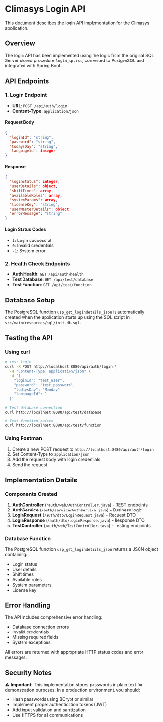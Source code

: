 # Climasys Login API

This document describes the login API implementation for the Climasys application.

## Overview

The login API has been implemented using the logic from the original SQL Server stored procedure `login_sp.txt`, converted to PostgreSQL and integrated with Spring Boot.

## API Endpoints

### 1. Login Endpoint
- **URL**: `POST /api/auth/login`
- **Content-Type**: `application/json`

#### Request Body
```json
{
  "loginId": "string",
  "password": "string", 
  "todaysDay": "string",
  "languageId": integer
}
```

#### Response
```json
{
  "loginStatus": integer,
  "userDetails": object,
  "shiftTimes": array,
  "availableRoles": array,
  "systemParams": array,
  "licenseKey": "string",
  "userMasterDetails": object,
  "errorMessage": "string"
}
```

#### Login Status Codes
- `1`: Login successful
- `0`: Invalid credentials
- `-1`: System error

### 2. Health Check Endpoints
- **Auth Health**: `GET /api/auth/health`
- **Test Database**: `GET /api/test/database`
- **Test Function**: `GET /api/test/function`

## Database Setup

The PostgreSQL function `usp_get_logindetails_json` is automatically created when the application starts up using the SQL script in `src/main/resources/sql/init-db.sql`.

## Testing the API

### Using curl
```bash
# Test login
curl -X POST http://localhost:8080/api/auth/login \
  -H "Content-Type: application/json" \
  -d '{
    "loginId": "test_user",
    "password": "test_password",
    "todaysDay": "Monday",
    "languageId": 1
  }'

# Test database connection
curl http://localhost:8080/api/test/database

# Test function exists
curl http://localhost:8080/api/test/function
```

### Using Postman
1. Create a new POST request to `http://localhost:8080/api/auth/login`
2. Set Content-Type to `application/json`
3. Add the request body with login credentials
4. Send the request

## Implementation Details

### Components Created
1. **AuthController** (`/auth/web/AuthController.java`) - REST endpoints
2. **AuthService** (`/auth/service/AuthService.java`) - Business logic
3. **LoginRequest** (`/auth/dto/LoginRequest.java`) - Request DTO
4. **LoginResponse** (`/auth/dto/LoginResponse.java`) - Response DTO
5. **TestController** (`/auth/web/TestController.java`) - Testing endpoints

### Database Function
The PostgreSQL function `usp_get_logindetails_json` returns a JSON object containing:
- Login status
- User details
- Shift times
- Available roles
- System parameters
- License key

## Error Handling

The API includes comprehensive error handling:
- Database connection errors
- Invalid credentials
- Missing required fields
- System exceptions

All errors are returned with appropriate HTTP status codes and error messages.

## Security Notes

⚠️ **Important**: This implementation stores passwords in plain text for demonstration purposes. In a production environment, you should:
- Hash passwords using BCrypt or similar
- Implement proper authentication tokens (JWT)
- Add input validation and sanitization
- Use HTTPS for all communications
